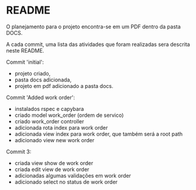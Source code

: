# README

O planejamento para o projeto encontra-se em um PDF dentro da pasta DOCS.

A cada commit, uma lista das atividades que foram realizadas sera descrita neste README.

Commit 'initial': 
- projeto criado, 
- pasta docs adicionada, 
- projeto em pdf adicionado a pasta docs.

Commit 'Added work order':
- instalados rspec e capybara
- criado model work_order (ordem de servico)
- criado work_order controller
- adicionada rota index para work order
- adicionada view index para work order, que também será a root path
- adicionado view new work order

Commit 3:
- criada view show de work order
- criada edit view de work order
- adicionadas algumas validações em work order
- adicionado select no status de work order





